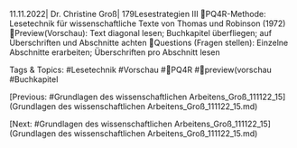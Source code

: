 11.11.2022| Dr. Christine Groß| 179Lesestrategien III
PQ4R-Methode: Lesetechnik für wissenschaftliche Texte von Thomas und Robinson (1972)
Preview(Vorschau): Text diagonal lesen; Buchkapitel überfliegen; auf Überschriften und 
Abschnitte achten
Questions (Fragen stellen): Einzelne Abschnitte erarbeiten; Überschriften pro Abschnitt lesen 

   Tags & Topics:
   #Lesetechnik
   #Vorschau
   #PQ4R
   #preview(vorschau
   #Buchkapitel

[Previous: #Grundlagen des wissenschaftlichen Arbeitens_Groß_111122_15](Grundlagen des wissenschaftlichen Arbeitens_Groß_111122_15.md)

[Next: #Grundlagen des wissenschaftlichen Arbeitens_Groß_111122_15](Grundlagen des wissenschaftlichen Arbeitens_Groß_111122_15.md)
